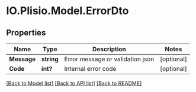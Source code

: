 # IO.Plisio.Model.ErrorDto
## Properties

Name | Type | Description | Notes
------------ | ------------- | ------------- | -------------
**Message** | **string** | Error message or validation json | [optional] 
**Code** | **int?** | Internal error code | [optional] 

[[Back to Model list]](../README.md#documentation-for-models) [[Back to API list]](../README.md#documentation-for-api-endpoints) [[Back to README]](../README.md)

